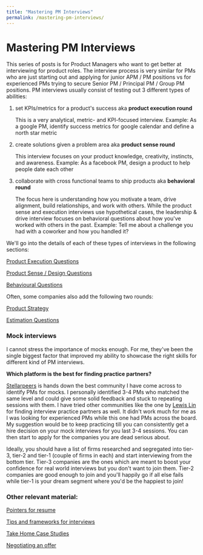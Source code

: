 ```yaml
---
title: "Mastering PM Interviews"
permalink: /mastering-pm-interviews/
---
```


# Mastering PM Interviews

This series of posts is for Product Managers who want to get better at interviewing for product roles. The interview process is very similar for PMs who are just starting out and applying for junior APM / PM positions vs for experienced PMs trying to secure Senior PM / Principal PM / Group PM positions. PM interviews usually consist of testing out 3 different types of abilities:

1. set KPIs/metrics for a product's success aka **product execution round**
    
    This is a very analytical, metric- and KPI-focused interview. Example: As a google PM, identify success metrics for google calendar and define a north star metric
    
2. create solutions given a problem area aka **product sense round**
    
    This interview focuses on your product knowledge, creativity, instincts, and awareness. Example: As a facebook PM, design a product to help people date each other
    
3. collaborate with cross functional teams to ship products aka **behavioral round**
    
    The focus here is understanding how you motivate a team, drive alignment, build relationships, and work with others. While the product sense and execution interviews use hypothetical cases, the leadership & drive interview focuses on behavioral questions about how you've worked with others in the past. Example: Tell me about a challenge you had with a coworker and how you handled it?
    

We'll go into the details of each of these types of interviews in the following sections:  

[Product Execution Questions](2025-01-01-product-execution-questions.md) 

[Product Sense / Design Questions ](2025-01-01-product-sense-design-questions.md)

[Behavioural Questions](2025-01-01-behavioural-questions.md)

Often, some companies also add the following two rounds: 

[Product Strategy ](2025-01-01-product-strategy.md)

[Estimation Questions ](Estimation%20Questions%200564fe02f7bf404d8e77e38f7995a88b.md)

### **Mock interviews**

I cannot stress the importance of mocks enough. For me, they've been the single biggest factor that improved my ability to showcase the right skills for different kind of PM interviews. 

**Which platform is the best for finding practice partners?** 

[Stellarpeers](https://stellarpeers.com/) is hands down the best community I have come across to identify PMs for mocks. I personally identified 3-4 PMs who matched the same level and could give some solid feedback and stuck to repeating sessions with them. I have tried other communities like the one by [Lewis Lin](https://www.lewis-lin.com/blog/2016/8/22/pm-interview-practice-partner-community) for finding interview practice partners as well. It didn't work much for me as I was looking for experienced PMs while this one had PMs across the board. My suggestion would be to keep practicing till you can consistently get a hire decision on your mock interviews for you last 3-4 sessions. You can then start to apply for the companies you are dead serious about. 

Ideally, you should have a list of firms researched and segregated into tier-3, tier-2 and tier-1 (couple of firms in each) and start interviewing from the bottom tier. Tier-3 companies are the ones which are meant to boost your confidence for real world interviews but you don't want to join them. Tier-2 companies are good enough to join and you'll happily go if all else fails while tier-1 is your dream segment where you'd be the happiest to join! 

### **Other relevant material:**

[Pointers for resume](Pointers%20for%20resume%20b6495ac824514fc4a85126f5d998fd10.md)

[Tips and frameworks for interviews ](Tips%20and%20frameworks%20for%20interviews%20615baa51ea5b4d07a4446154e42d3617.md)

[Take Home Case Studies](Take%20Home%20Case%20Studies%20c795f9a6d0af49899f734ebc98766270.md)

[Negotiating an offer](2025-01-01-negotiating-an-offer.md)